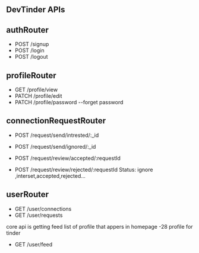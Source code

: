 ## DevTinder APIs

## authRouter
- POST /signup
- POST /login
- POST /logout

## profileRouter
- GET /profile/view
- PATCH /profile/edit
- PATCH /profile/password   --forget password

## connectionRequestRouter
<!-- exploring tinder -->
- POST /request/send/intrested/:_id
- POST /request/send/ignored/:_id

- POST /request/review/accepted/:requestId
- POST /request/review/rejected/:requestId
Status: ignore ,interset,accepted,rejected...


## userRouter
- GET /user/connections
- GET /user/requests

core api is getting feed list of profile that appers in homepage -28 profile for tinder

- GET /user/feed
